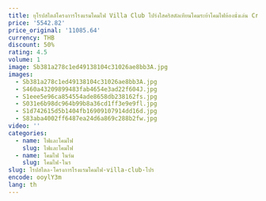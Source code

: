 ```yaml
---
title: ยุโรปสไตล์โครงการโรงแรมโคมไฟ Villa Club โปร่งใสคริสตัลเทียนโคมระย้าโคมไฟห้องนั่งเล่น Creative Chandelierg FIXTURE
price: '5542.82'
price_original: '11085.64'
currency: THB
discount: 50%
rating: 4.5
volume: 1
image: Sb381a278c1ed49138104c31026ae8bb3A.jpg
images:
  - Sb381a278c1ed49138104c31026ae8bb3A.jpg
  - S460a43209899483fab4654e3ad22f604J.jpg
  - S1eee5e96ca854554ade8658db238162fs.jpg
  - S031e6b98dc964b99b8a36cd1ff3e9e9fl.jpg
  - S1d742615d5b1404fb16909107914dd16d.jpg
  - S83aba4002ff6487ea24d6a869c288b2fw.jpg
video: ''
categories:
  - name: ไฟและโคมไฟ
    slug: ไฟและโคมไฟ
  - name: โคมไฟ ในร่ม
    slug: โคมไฟ-ในร
slug: โรปสไตล-โครงการโรงแรมโคมไฟ-villa-club-โปร
encode: ooylY3m
lang: th
---
```

  